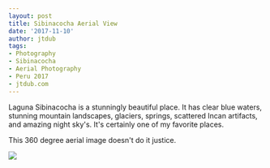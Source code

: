 ```yaml
---
layout: post
title: Sibinacocha Aerial View
date: '2017-11-10'
author: jtdub
tags:
- Photography
- Sibinacocha
- Aerial Photography
- Peru 2017
- jtdub.com
---
```


Laguna Sibinacocha is a stunningly beautiful place. It has clear blue waters, stunning mountain landscapes, glaciers, springs, scattered Incan artifacts, and amazing night sky's. It's certainly one of my favorite places.

This 360 degree aerial image doesn't do it justice.

<img src="https://imagedelivery.net/KfNXtSV3XH0tLyWKv3PbRw/71e89b0a-aa47-4be1-6d59-faf48c8e5300/public"/>
